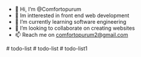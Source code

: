 - 👋 Hi, I’m @Comfortopurum
- 👀 Im intterested in front end web development 
- 🌱 I’m currently learning software engineering 
- 💞️ I’m looking to collaborate on creating websites 
- 📫 Reach me on comfortopurum2@gmail.com

<!---
Comfortopurum/Comfortopurum is a ✨ special ✨ repository because its `README.md` (this file) appears on your GitHub profile.
You can click the Preview link to take a look at your changes.
--->
#   t o d o - l i s t  
 #   t o d o - l i s t  
 #   t o d o - l i s t 1  
 